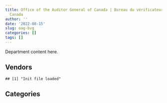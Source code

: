 ```yaml
---
title: Office of the Auditor General of Canada | Bureau du vérificateur général du
  Canada
author: ''
date: '2022-08-15'
slug: oag-bvg
categories: []
tags: []
---
```


<script src="/rmarkdown-libs/htmlwidgets/htmlwidgets.js"></script>
<link href="/rmarkdown-libs/datatables-css/datatables-crosstalk.css" rel="stylesheet" />
<script src="/rmarkdown-libs/datatables-binding/datatables.js"></script>
<script src="/rmarkdown-libs/jquery/jquery-3.6.0.min.js"></script>
<link href="/rmarkdown-libs/dt-core-bootstrap/css/dataTables.bootstrap.min.css" rel="stylesheet" />
<link href="/rmarkdown-libs/dt-core-bootstrap/css/dataTables.bootstrap.extra.css" rel="stylesheet" />
<script src="/rmarkdown-libs/dt-core-bootstrap/js/jquery.dataTables.min.js"></script>
<script src="/rmarkdown-libs/dt-core-bootstrap/js/dataTables.bootstrap.min.js"></script>
<link href="/rmarkdown-libs/crosstalk/css/crosstalk.min.css" rel="stylesheet" />
<script src="/rmarkdown-libs/crosstalk/js/crosstalk.min.js"></script>
<script src="/rmarkdown-libs/htmlwidgets/htmlwidgets.js"></script>
<link href="/rmarkdown-libs/datatables-css/datatables-crosstalk.css" rel="stylesheet" />
<script src="/rmarkdown-libs/datatables-binding/datatables.js"></script>
<script src="/rmarkdown-libs/jquery/jquery-3.6.0.min.js"></script>
<link href="/rmarkdown-libs/dt-core-bootstrap/css/dataTables.bootstrap.min.css" rel="stylesheet" />
<link href="/rmarkdown-libs/dt-core-bootstrap/css/dataTables.bootstrap.extra.css" rel="stylesheet" />
<script src="/rmarkdown-libs/dt-core-bootstrap/js/jquery.dataTables.min.js"></script>
<script src="/rmarkdown-libs/dt-core-bootstrap/js/dataTables.bootstrap.min.js"></script>
<link href="/rmarkdown-libs/crosstalk/css/crosstalk.min.css" rel="stylesheet" />
<script src="/rmarkdown-libs/crosstalk/js/crosstalk.min.js"></script>

Department content here.

## Vendors

    ## [1] "Init file loaded"

<div id="htmlwidget-1" style="width:100%;height:auto;" class="datatables html-widget"></div>
<script type="application/json" data-for="htmlwidget-1">{"x":{"style":"bootstrap","filter":"none","vertical":false,"data":[["<a href=\"/vendors/acme_future_security_controls/\">ACME FUTURE SECURITY CONTROLS<\/a>","<a href=\"/vendors/advanced_business_interiors/\">ADVANCED BUSINESS INTERIORS<\/a>","<a href=\"/vendors/altis_human_resources/\">ALTIS HUMAN RESOURCES<\/a>","<a href=\"/vendors/bdo_canada/\">BDO CANADA<\/a>","<a href=\"/vendors/bell_canada/\">BELL CANADA<\/a>","<a href=\"/vendors/blackberry/\">BLACKBERRY<\/a>","<a href=\"/vendors/brookfield_global_integrated_solutions/\">BROOKFIELD GLOBAL INTEGRATED SOLUTIONS<\/a>","<a href=\"/vendors/calian/\">CALIAN<\/a>","<a href=\"/vendors/carahsoft_technology/\">CARAHSOFT TECHNOLOGY<\/a>","<a href=\"/vendors/cdw_canada/\">CDW CANADA<\/a>","<a href=\"/vendors/cistel_technology/\">CISTEL TECHNOLOGY<\/a>","<a href=\"/vendors/click_networks/\">CLICK NETWORKS<\/a>","<a href=\"/vendors/cofomo/\">COFOMO<\/a>","<a href=\"/vendors/dell_computer/\">DELL COMPUTER<\/a>","<a href=\"/vendors/deloitte_and_touche/\">DELOITTE AND TOUCHE<\/a>","<a href=\"/vendors/dnr_consulting_group/\">DNR CONSULTING GROUP<\/a>","<a href=\"/vendors/donna_cona/\">DONNA CONA<\/a>","<a href=\"/vendors/ebsco_canada/\">EBSCO CANADA<\/a>","<a href=\"/vendors/ecole_de_langues_abce/\">ECOLE DE LANGUES ABCE<\/a>","<a href=\"/vendors/ecole_de_langues_la_cite/\">ECOLE DE LANGUES LA CITE<\/a>","<a href=\"/vendors/ernst_young/\">ERNST YOUNG<\/a>","<a href=\"/vendors/excel_human_resources/\">EXCEL HUMAN RESOURCES<\/a>","<a href=\"/vendors/fast_track_staffing/\">FAST TRACK STAFFING<\/a>","<a href=\"/vendors/federal_express_canada/\">FEDERAL EXPRESS CANADA<\/a>","<a href=\"/vendors/gartner/\">GARTNER<\/a>","<a href=\"/vendors/genesis_integration/\">GENESIS INTEGRATION<\/a>","<a href=\"/vendors/grand_toy/\">GRAND TOY<\/a>","<a href=\"/vendors/graybridge_international_consulting/\">GRAYBRIDGE INTERNATIONAL CONSULTING<\/a>","<a href=\"/vendors/hypertec/\">HYPERTEC<\/a>","<a href=\"/vendors/ibm_canada/\">IBM CANADA<\/a>","<a href=\"/vendors/ihs_global/\">IHS GLOBAL<\/a>","<a href=\"/vendors/info_tech_research_group/\">INFO TECH RESEARCH GROUP<\/a>","<a href=\"/vendors/insa/\">INSA<\/a>","<a href=\"/vendors/ipss/\">IPSS<\/a>","<a href=\"/vendors/itex/\">ITEX<\/a>","<a href=\"/vendors/j_l_richards_associates/\">J L RICHARDS ASSOCIATES<\/a>","<a href=\"/vendors/keydata_associates/\">KEYDATA ASSOCIATES<\/a>","<a href=\"/vendors/kpmg/\">KPMG<\/a>","<a href=\"/vendors/leo_pisces_services_group/\">LEO PISCES SERVICES GROUP<\/a>","<a href=\"/vendors/lexisnexis_canada/\">LEXISNEXIS CANADA<\/a>","<a href=\"/vendors/m_d_charlton/\">M D CHARLTON<\/a>","<a href=\"/vendors/microsoft_canada/\">MICROSOFT CANADA<\/a>","<a href=\"/vendors/mindwire_systems/\">MINDWIRE SYSTEMS<\/a>","<a href=\"/vendors/mnp/\">MNP<\/a>","<a href=\"/vendors/morneau_shepell/\">MORNEAU SHEPELL<\/a>","<a href=\"/vendors/nisha_techonologies/\">NISHA TECHONOLOGIES<\/a>","<a href=\"/vendors/opentext/\">OPENTEXT<\/a>","<a href=\"/vendors/oracle_canada/\">ORACLE CANADA<\/a>","<a href=\"/vendors/pricewaterhouse_coopers/\">PRICEWATERHOUSE COOPERS<\/a>","<a href=\"/vendors/proquest/\">PROQUEST<\/a>","<a href=\"/vendors/r_e_gilmore_investments/\">R E GILMORE INVESTMENTS<\/a>","<a href=\"/vendors/raymond_chabot_grant_thornton/\">RAYMOND CHABOT GRANT THORNTON<\/a>","<a href=\"/vendors/rogers/\">ROGERS<\/a>","<a href=\"/vendors/sas_institute/\">SAS INSTITUTE<\/a>","<a href=\"/vendors/scalar_decisions/\">SCALAR DECISIONS<\/a>","<a href=\"/vendors/si_systems/\">SI SYSTEMS<\/a>","<a href=\"/vendors/simplex_grinnell/\">SIMPLEX GRINNELL<\/a>","<a href=\"/vendors/softchoice/\">SOFTCHOICE<\/a>","<a href=\"/vendors/st_joseph_print_group/\">ST JOSEPH PRINT GROUP<\/a>","<a href=\"/vendors/stiff_sentences/\">STIFF SENTENCES<\/a>","<a href=\"/vendors/stratos/\">STRATOS<\/a>","<a href=\"/vendors/systematix_solutions/\">SYSTEMATIX SOLUTIONS<\/a>","<a href=\"/vendors/telus_canada/\">TELUS CANADA<\/a>","<a href=\"/vendors/teramach_technologies/\">TERAMACH TECHNOLOGIES<\/a>","<a href=\"/vendors/the_aim_group/\">THE AIM GROUP<\/a>","<a href=\"/vendors/the_masha_krupp_translation_group/\">THE MASHA KRUPP TRANSLATION GROUP<\/a>","<a href=\"/vendors/the_right_door_consulting/\">THE RIGHT DOOR CONSULTING<\/a>","<a href=\"/vendors/toyota_canada/\">TOYOTA CANADA<\/a>","<a href=\"/vendors/wolters_kluwer/\">WOLTERS KLUWER<\/a>"],["$   29,351.75","$   22,600.00","$        0.00","$   67,956.18",null,null,null,null,null,null,"$   31,463.89",null,null,"$  451,860.42","$  635,401.73",null,null,"$   39,038.70",null,"$   10,546.80","$  214,211.00",null,null,null,"$   58,100.70","$   49,701.10","$   24,860.00",null,null,null,null,"$   13,128.38","$    3,678.78","$   33,685.55","$   11,156.12","$   19,292.34",null,"$  275,531.74",null,null,null,"$2,203,340.40",null,"$   24,973.00","$        0.00","$  290,110.20","$   35,871.95","$   20,037.18","$  300,154.95",null,null,"$   83,566.35",null,null,"$   11,667.45",null,null,"$   74,152.86","$   18,786.31","$        0.00","$      851.83","$   23,361.44","$   49,607.94",null,null,"$        0.00",null,null,null],["$   32,883.14","$   76,789.16","$        0.00","$   39,454.24","$  123,000.00",null,null,null,null,"$   97,938.93","$  109,216.46",null,null,null,"$  545,276.65","$   49,418.32",null,"$   74,773.35","$        0.00","$   47,260.23","$  367,533.05",null,"$    3,671.05","$   75,000.00","$   83,533.55","$   80,059.48",null,"$   34,178.50","$   72,750.00",null,"$      373.30","$    4,941.04","$   70,085.72","$      280.29","$  537,637.29","$    3,224.20",null,"$  212,842.72","$   29,261.31",null,null,null,null,null,"$        0.00","$  690,188.10","$   36,589.40","$   23,094.85","$  277,827.74","$   39,101.54",null,"$  102,154.39","$   65,792.81",null,"$   12,036.65",null,null,"$   41,454.48","$   30,324.08","$        0.00","$   30,244.19",null,"$   44,739.79","$  113,991.03",null,"$        0.00","$   85,164.43",null,"$  160,043.05"],["$   11,300.00","$   21,045.12","$   54,226.44","$   28,695.98",null,"$  113,978.60","$   36,200.00",null,"$   19,961.51","$  169,622.46","$  400,624.12",null,"$  767,712.65","$   60,479.60","$  765,404.48",null,null,null,"$   19,866.00","$   61,815.70","$  330,803.25","$   36,245.88","$   11,668.70",null,"$  250,053.20","$   95,914.12",null,"$   70,857.88",null,"$  160,708.20","$    7,190.94","$   55,720.80","$   64,708.27",null,"$   11,881.66",null,"$   23,319.81","$  157,774.38","$   55,474.57","$    1,674.58","$   27,538.48","$   62,150.00","$  256,561.99",null,"$    9,044.52","$  493,673.00","$  345,307.84",null,"$  356,273.23","$    2,562.03","$   12,781.35","$  159,101.12","$    7,369.42","$   41,900.40",null,null,"$   24,860.00","$   78,676.94","$    8,904.94",null,"$    5,549.67",null,"$   28,899.83",null,"$   17,865.30",null,"$   62,198.78",null,"$  177,449.01"],[null,"$   49,057.68","$   13,994.57","$   28,617.58","$  160,000.00","$  194,497.86",null,"$      754.29",null,"$  647,234.56","$  442,266.87","$      189.28","$1,248,859.46","$   92,765.40","$1,238,204.47",null,"$  331,948.80",null,"$        0.00","$   32,091.75","$  425,102.35",null,null,null,"$  533,659.08","$   25,346.24",null,"$  104,478.47","$  226,712.00",null,"$    6,798.00","$  208,205.73","$   40,367.70",null,"$   28,056.74",null,"$   48,678.46","$1,175,260.96",null,"$    8,489.18",null,"$1,572,319.40","$1,248,601.68",null,"$   19,024.68","$  641,343.94","$   76,135.16","$   31,052.09","$2,167,791.70","$   26,283.93","$    4,661.43","$  166,764.14","$    7,349.29",null,null,"$   14,187.15",null,"$  118,356.52",null,null,"$   11,302.72",null,"$   27,017.17",null,"$   20,667.70",null,"$   65,896.84","$   90,776.00","$  203,804.32"]],"container":"<table class=\"table table-striped table-hover row-border order-column display\">\n  <thead>\n    <tr>\n      <th>Vendor<\/th>\n      <th>2017-2018<\/th>\n      <th>2018-2019<\/th>\n      <th>2019-2020<\/th>\n      <th>2020-2021<\/th>\n    <\/tr>\n  <\/thead>\n<\/table>","options":{"order":[[4,"desc"]],"pageLength":10,"autoWidth":true,"columnDefs":[],"orderClasses":false}},"evals":[],"jsHooks":[]}</script>

## Categories

<div id="htmlwidget-2" style="width:100%;height:auto;" class="datatables html-widget"></div>
<script type="application/json" data-for="htmlwidget-2">{"x":{"style":"bootstrap","filter":"none","vertical":false,"data":[["<a href=\"/categories/1_facilities_and_construction/\">1_facilities_and_construction<\/a>","<a href=\"/categories/10_office_management/\">10_office_management<\/a>","<a href=\"/categories/2_professional_services/\">2_professional_services<\/a>","<a href=\"/categories/3_information_technology/\">3_information_technology<\/a>","<a href=\"/categories/4_medical/\">4_medical<\/a>","<a href=\"/categories/5_transportation_and_logistics/\">5_transportation_and_logistics<\/a>","<a href=\"/categories/6_industrial_products_and_services/\">6_industrial_products_and_services<\/a>","<a href=\"/categories/8_security_and_protection/\">8_security_and_protection<\/a>","<a href=\"/categories/9_human_capital/\">9_human_capital<\/a>",null],["$   12,401.75","$  259,489.16","$3,090,491.15","$4,125,862.02",null,"$   22,189.99","$   16,950.00",null,"$  619,327.03",null],["$   32,883.14","$  662,007.06","$3,031,435.45","$3,208,666.20",null,"$   75,000.00",null,null,"$  930,504.03",null],["$   53,936.68","$1,127,618.14","$4,206,247.42","$3,851,146.63",null,"$   24,860.00","$  200,101.64",null,"$1,116,005.70","$   18,645.00"],["$   42,587.10","$  286,448.10","$9,251,252.36","$7,400,944.05","$   16,950.00","$  130,608.50",null,"$   12,995.00","$1,498,231.04",null]],"container":"<table class=\"table table-striped table-hover row-border order-column display\">\n  <thead>\n    <tr>\n      <th>Category<\/th>\n      <th>2017-2018<\/th>\n      <th>2018-2019<\/th>\n      <th>2019-2020<\/th>\n      <th>2020-2021<\/th>\n    <\/tr>\n  <\/thead>\n<\/table>","options":{"order":[[4,"desc"]],"pageLength":20,"autoWidth":true,"columnDefs":[],"orderClasses":false,"lengthMenu":[10,20,25,50,100]}},"evals":[],"jsHooks":[]}</script>
